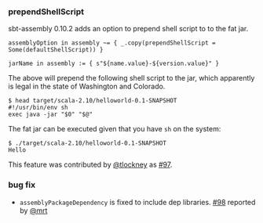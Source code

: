   [97]: https://github.com/sbt/sbt-assembly/pull/97
  [98]: https://github.com/sbt/sbt-assembly/issues/98
  [@mrt]: https://github.com/mrt
  [@tlockney]: https://github.com/tlockney

### prependShellScript

sbt-assembly 0.10.2 adds an option to prepend shell script to to the fat jar.

    assemblyOption in assembly ~= { _.copy(prependShellScript = Some(defaultShellScript)) }

    jarName in assembly := { s"${name.value}-${version.value}" }

The above will prepend the following shell script to the jar, which apparently is legal in the state of Washington and Colorado.

    $ head target/scala-2.10/helloworld-0.1-SNAPSHOT
    #!/usr/bin/env sh
    exec java -jar "$0" "$@"

The fat jar can be executed given that you have `sh` on the system:

    $ ./target/scala-2.10/helloworld-0.1-SNAPSHOT 
    Hello

This feature was contributed by [@tlockney][@tlockney] as [#97][97].

### bug fix

- `assemblyPackageDependency` is fixed to include dep libraries. [#98][98] reported by [@mrt][@mrt]
